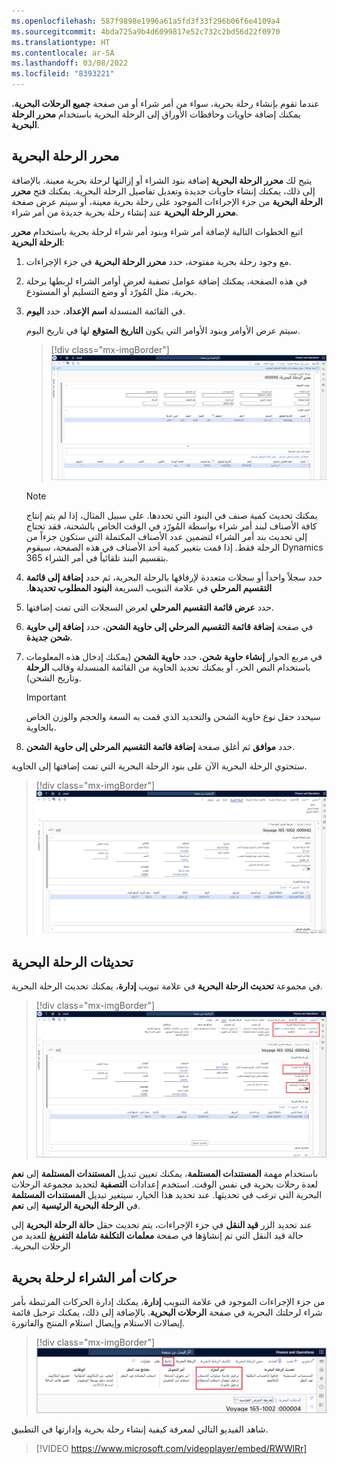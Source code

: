 ```yaml
---
ms.openlocfilehash: 587f9898e1996a61a5fd3f33f296b06f6e4109a4
ms.sourcegitcommit: 4bda725a9b4d6099817e52c732c2bd56d22f0970
ms.translationtype: HT
ms.contentlocale: ar-SA
ms.lasthandoff: 03/08/2022
ms.locfileid: "8393221"
---
```

عندما تقوم بإنشاء رحلة بحرية، سواء من أمر شراء أو من صفحة **جميع الرحلات البحرية**، يمكنك إضافة حاويات وحافظات الأوراق إلى الرحلة البحرية باستخدام **محرر الرحلة البحرية**.

## <a name="voyage-editor"></a>محرر الرحلة البحرية 

يتيح لك **محرر الرحلة البحرية** إضافة بنود الشراء أو إزالتها لرحلة بحرية معينة. بالإضافة إلى ذلك، يمكنك إنشاء حاويات جديدة وتعديل تفاصيل الرحلة البحرية. يمكنك فتح **محرر الرحلة البحرية** من جزء الإجراءات الموجود على رحلة بحرية معينة، أو سيتم عرض صفحة **محرر الرحلة البحرية** عند إنشاء رحلة بحرية جديدة من أمر شراء.

اتبع الخطوات التالية لإضافة أمر شراء وبنود أمر شراء لرحلة بحرية باستخدام **محرر الرحلة البحرية**:

1.  مع وجود رحلة بحرية مفتوحة، حدد **محرر الرحلة البحرية** في جزء الإجراءات.

1.  في هذه الصفحة، يمكنك إضافة عوامل تصفية لعرض أوامر الشراء لربطها برحلة بحرية، مثل المُورّد أو وضع التسليم أو المستودع.

1.  في القائمة المنسدلة **اسم الإعداد**، حدد **اليوم**.

    سيتم عرض الأوامر وبنود الأوامر التي يكون **التاريخ المتوقع** لها في تاريخ اليوم.

    > [!div class="mx-imgBorder"]
    > [![لقطة شاشة لصفحة محرر الرحلة البحرية.](../media/voyage-editor.png)](../media/voyage-editor.png#lightbox)

    > [!NOTE]
    > يمكنك تحديث كمية صنف في البنود التي تحددها. على سبيل المثال، إذا لم يتم إنتاج كافة الأصناف لبند أمر شراء بواسطة المُورّد في الوقت الخاص بالشحنة، فقد تحتاج إلى تحديث بند أمر الشراء لتضمين عدد الأصناف المكتملة التي ستكون جزءاً من الرحلة فقط. إذا قمت بتغيير كمية أحد الأصناف في هذه الصفحة، سيقوم Dynamics 365 بتقسيم البند تلقائياً في أمر الشراء.

1.  حدد سجلاً واحداً أو سجلات متعددة لإرفاقها بالرحلة البحرية، ثم حدد **إضافة إلى قائمة التقسيم المرحلي** في ‏‫علامة التبويب السريعة **البنود المطلوب تحديدها**.

1.  حدد **عرض قائمة التقسيم المرحلي** لعرض السجلات التي تمت إضافتها.

1.  في صفحة **إضافة قائمة التقسيم المرحلي إلى حاوية الشحن**، حدد **إضافة إلى حاوية شحن جديدة**.

1.  في مربع الحوار **إنشاء حاوية شحن**، حدد **حاوية الشحن** (يمكنك إدخال هذه المعلومات باستخدام النص الحر، أو يمكنك تحديد الحاوية من القائمة المنسدلة وقالب **الرحلة** وتاريخ الشحن).

    > [!IMPORTANT]
    > سيحدد حقل نوع حاوية الشحن والتحديد الذي قمت به السعة والحجم والوزن الخاص بالحاوية.

1.  حدد **موافق** ثم أغلق صفحة **إضافة قائمة التقسيم المرحلي إلى حاوية الشحن**.

ستحتوي الرحلة البحرية الآن على بنود الرحلة البحرية التي تمت إضافتها إلى الحاوية.

> [!div class="mx-imgBorder"]
> [![لقطة شاشة لتفاصيل الرحلة البحرية.](../media/voyage-details.png)](../media/voyage-details.png#lightbox)

## <a name="voyage-updates"></a>تحديثات الرحلة البحرية

في مجموعة **تحديث الرحلة البحرية** في علامة تبويب **إدارة**، يمكنك تحديث الرحلة البحرية.

> [!div class="mx-imgBorder"]
> [![لقطة شاشة لتفاصيل الرحلة البحرية.](../media/voyage-updates.png)](../media/voyage-updates.png#lightbox)

باستخدام مهمة **المستندات المستلمة**، يمكنك تعيين تبديل **المستندات المستلمة** إلى **نعم** لعدة رحلات بحرية في نفس الوقت. استخدم إعدادات **التصفية** لتحديد مجموعة الرحلات البحرية التي ترغب في تحديثها. عند تحديد هذا الخيار، سيتغير تبديل **المستندات المستلمة** في **الرحلة البحرية الرئيسية** إلى **نعم**.

عند تحديد الزر **قيد النقل** في جزء الإجراءات، يتم تحديث حقل **حالة الرحلة البحرية** إلى حالة قيد النقل التي تم إنشاؤها في صفحة **‏‫معلمات التكلفة شاملة التفريغ** للعديد من الرحلات البحرية.

## <a name="purchase-order-transactions-for-a-voyage"></a>حركات أمر الشراء لرحلة بحرية

من جزء الإجراءات الموجود في علامة التبويب **إدارة**، يمكنك إدارة الحركات المرتبطة بأمر شراء لرحلتك البحرية في صفحة **الرحلات البحرية**. بالإضافة إلى ذلك، يمكنك ترحيل قائمة إيصالات الاستلام وإيصال استلام المنتج‬ والفاتورة.

> [!div class="mx-imgBorder"]
> [![لقطة شاشة لإجراءات أمر الشراء.](../media/purchase-order-actions.png)](../media/purchase-order-actions.png#lightbox)

شاهد الفيديو التالي لمعرفة كيفية إنشاء رحلة بحرية وإدارتها في التطبيق.

> [!VIDEO https://www.microsoft.com/videoplayer/embed/RWWlRr]